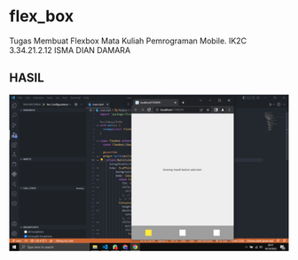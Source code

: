 # flex_box

Tugas Membuat Flexbox Mata Kuliah Pemrograman Mobile. IK2C 3.34.21.2.12 ISMA DIAN DAMARA

## HASIL 
![img](https://github.com/IsmaDDamara/Tugas_Flexbox/blob/main/hasil_1.png)
